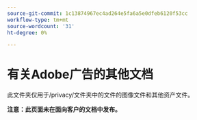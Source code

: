 ```yaml
---
source-git-commit: 1c13874967ec4ad264e5fa6a5e0dfeb6120f53cc
workflow-type: tm+mt
source-wordcount: '31'
ht-degree: 0%

---
```

# 有关Adobe广告的其他文档

此文件夹仅用于/privacy/文件夹中的文件的图像文件和其他资产文件。

**注意：此页面未在面向客户的文档中发布。**
